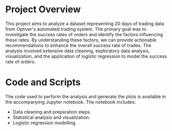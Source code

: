# Project Overview

This project aims to analyze a dataset representing 20 days of trading data from Optiver's automated trading system. The primary goal was to investigate the success rates of orders and identify the factors influencing these rates. By understanding these factors, we can provide actionable recommendations to enhance the overall success rate of trades. The analysis involved extensive data cleaning, exploratory data analysis, visualization, and the application of logistic regression to model the success rate of orders.


# Code and Scripts

The code used to perform the analysis and generate the plots is available in the accompanying Jupyter notebook. The notebook includes:

- Data cleaning and preparation steps.
- Statistical analysis and visualization.
- Logistic regression modelling.